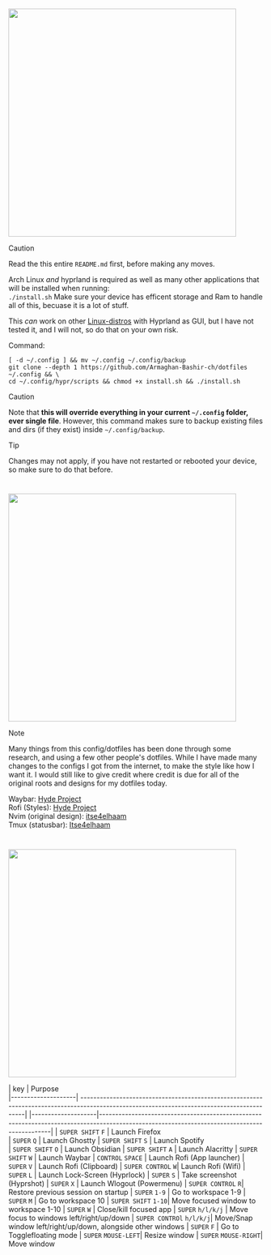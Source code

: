# <a id="Installation"></a>
<img src="https://readme-typing-svg.herokuapp.com?font=Lexend+Giga&size=25&pause=1000&color=CCA9DD&vCenter=true&width=435&height=25&lines=Installation" width="450"/>

> [!Caution]
> Read the this entire `README.md` first, before making any moves.

Arch Linux *and* hyprland is required as well as many other applications that will be installed when running:  
`
./install.sh
`
Make sure your device has efficent storage and Ram to handle all of this, becuase it is a lot of stuff.

This *can* work on other [Linux-distros](https://en.wikipedia.org/wiki/List_of_Linux_distributions) with Hyprland as GUI, but I have not tested it, and I will not, so do that on your own risk.


Command:

```
[ -d ~/.config ] && mv ~/.config ~/.config/backup
git clone --depth 1 https://github.com/Armaghan-Bashir-ch/dotfiles ~/.config && \
cd ~/.config/hypr/scripts && chmod +x install.sh && ./install.sh
```

> [!Caution]
> Note that **this will override everything in your current `~/.config` folder, ever single file**.
> However, this command makes sure to backup existing files and dirs (if they exist) inside `~/.config/backup`.

> [!Tip]
> Changes may not apply, if you have not restarted or rebooted your device, so make sure to do that before.


# <a id="Credits"></a>
<img src="https://readme-typing-svg.herokuapp.com?font=Lexend+Giga&size=25&pause=1000&color=CCA9DD&vCenter=true&width=435&height=25&lines=Credits" width="450"/>

> [!Note]
> Many things from this config/dotfiles has been done through some research, and using a few other people's dotfiles.
> While I have made many changes to the configs I got from the internet, to make the style like how I want it. I would still like to give credit where credit is due
> for all of the original roots and designs for my dotfiles today.

Waybar: [Hyde Project](https://github.com/HyDE-Project/HyDE/)                                                                                                       
Rofi (Styles): [Hyde Project](https://github.com/HyDE-Project/HyDE/)                                                                                                
Nvim (original design): [itse4elhaam](https://github.com/itse4elhaam/nvim-nvchad)                                                                                   
Tmux (statusbar): [Itse4elhaam](https://github.com/itse4elhaam/dotfiles/tree/1fcee8cdeb55cd678499935576869a68356aaaa0)

# <a id="Binds"></a>
<img src="https://readme-typing-svg.herokuapp.com?font=Lexend+Giga&size=25&pause=1000&color=CCA9DD&vCenter=true&width=435&height=25&lines=Binds" width="450"/>


| key             | Purpose                                                                                                                                                                                                                                                                             
|--------------------| -------------------------------------------------------------------------------------------------------------------------------------------| |--------------------|---------------------------------------------------------------------------------------------------------------------------------------------| 
| `SUPER SHIFT` `F`  | Launch Firefox  
| `SUPER` `Q`        | Launch Ghostty
| `SUPER SHIFT` `S`  | Launch Spotify                                                                                
| `SUPER SHIFT` `O`  | Launch Obsidian
| `SUPER SHIFT` `A`  | Launch Alacritty 
| `SUPER SHIFT` `W`  | Launch Waybar
| `CONTROL` `SPACE`  | Launch Rofi (App launcher)
| `SUPER` `V`        | Launch Rofi (Clipboard)
| `SUPER CONTROL` `W`| Launch Rofi (Wifi)
| `SUPER` `L`        | Launch Lock-Screen (Hyprlock)
| `SUPER` `S`        | Take screenshot (Hyprshot)
| `SUPER` `X`        | Launch Wlogout (Powermenu)
| `SUPER CONTROL` `R`| Restore previous session on startup
| `SUPER` `1-9`      | Go to workspace 1-9
| `SUPER` `M`        | Go to workspace 10
| `SUPER SHIFT` `1-10`| Move focused window to workspace 1-10
| `SUPER` `W`         | Close/kill focused app
| `SUPER` `h/l/k/j`   | Move focus to windows left/right/up/down
| `SUPER CONTROl` `h/l/k/j`| Move/Snap window left/right/up/down, alongside other windows
| `SUPER` `F`         | Go to Togglefloating mode
| `SUPER` `MOUSE-LEFT`| Resize window
| `SUPER` `MOUSE-RIGHT`| Move window

